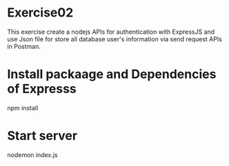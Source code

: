 # Exercise02
This exercise create a nodejs APIs for authentication with ExpressJS and use Json file for store all database user's information via send request APIs in Postman.

# Install packaage and Dependencies of Expresss
npm install

# Start server
nodemon index.js
